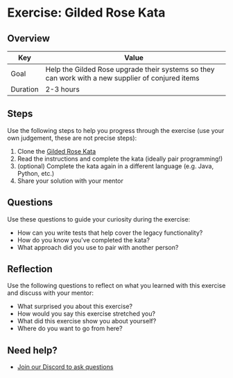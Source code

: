# Exercise: Gilded Rose Kata

## Overview

| Key | Value |
| --- | --- |
| Goal | Help the Gilded Rose upgrade their systems so they can work with a new supplier of conjured items |
| Duration | 2-3 hours |


## Steps

Use the following steps to help you progress through the exercise (use your own judgement, these are not precise steps):

1. Clone the [Gilded Rose Kata](https://github.com/emilybache/GildedRose-Refactoring-Kata)
2. Read the instructions and complete the kata (ideally pair programming!)
3. (optional) Complete the kata again in a different language (e.g. Java, Python, etc.)
4. Share your solution with your mentor

## Questions

Use these questions to guide your curiosity during the exercise:

- How can you write tests that help cover the legacy functionality?
- How do you know you've completed the kata?
- What approach did you use to pair with another person?

## Reflection

Use the following questions to reflect on what you learned with this exercise and discuss with your mentor:

- What surprised you about this exercise?
- How would you say this exercise stretched you? 
- What did this exercise show you about yourself?
- Where do you want to go from here?

## Need help?

- [Join our Discord to ask questions](https://discord.gg/bDVYvG3Czd)
